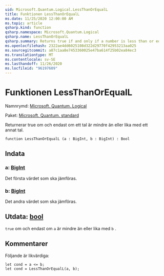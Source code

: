 ```yaml
---
uid: Microsoft.Quantum.Logical.LessThanOrEqualL
title: Funktionen LessThanOrEqualL
ms.date: 11/25/2020 12:00:00 AM
ms.topic: article
qsharp.kind: function
qsharp.namespace: Microsoft.Quantum.Logical
qsharp.name: LessThanOrEqualL
qsharp.summary: Returns true if and only if a number is less than or equal to another number.
ms.openlocfilehash: 2322ae4dd6025108d322d29770f42953213aa025
ms.sourcegitcommit: a87c1aa8e7453360025e47ba614f25b02ea84ec3
ms.translationtype: MT
ms.contentlocale: sv-SE
ms.lasthandoff: 11/26/2020
ms.locfileid: "96197609"
---
```

# <a name="lessthanorequall-function"></a>Funktionen LessThanOrEqualL

Namnrymd: [Microsoft. Quantum. Logical](xref:Microsoft.Quantum.Logical)

Paket: [Microsoft. Quantum. standard](https://nuget.org/packages/Microsoft.Quantum.Standard)


Returnerar true om och endast om ett tal är mindre än eller lika med ett annat tal.

```qsharp
function LessThanOrEqualL (a : BigInt, b : BigInt) : Bool
```


## <a name="input"></a>Indata

### <a name="a--bigint"></a>a: [BigInt](xref:microsoft.quantum.lang-ref.bigint)

Det första värdet som ska jämföras.


### <a name="b--bigint"></a>b: [BigInt](xref:microsoft.quantum.lang-ref.bigint)

Det andra värdet som ska jämföras.



## <a name="output--bool"></a>Utdata: [bool](xref:microsoft.quantum.lang-ref.bool)

`true` om och endast om `a` är mindre än eller lika med `b` .

## <a name="remarks"></a>Kommentarer

Följande är likvärdiga:

```Q#
let cond = a <= b;
let cond = LessThanOrEqualL(a, b);
```